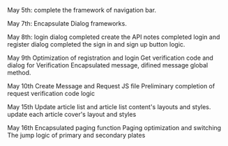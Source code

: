 May 5th:
complete the framework of navigation bar.

May 7th:
Encapsulate Dialog frameworks.

May 8th:
login dialog completed
create the API notes
completed login and register dialog
completed the sign in and sign up button logic.

May 9th
Optimization of registration and login
Get verification code and dialog for Verification
Encapsulated message, difined message global method.

May 10th
Create Message and Request JS file
Preliminary completion of request verification code logic

May 15th
Update article list and article list content's layouts and styles. 
update each article cover's layout and styles

May 16th
Encapsulated paging function
Paging optimization and switching
The jump logic of primary and secondary plates